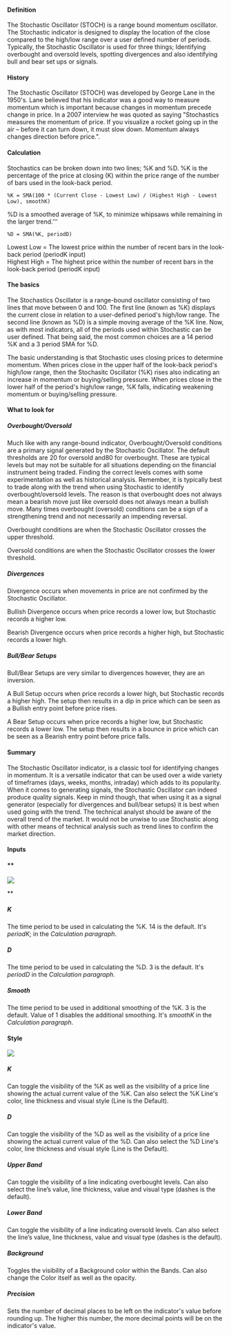#### Definition

The Stochastic Oscillator (STOCH) is a range bound momentum oscillator. The Stochastic indicator is designed to display the location of the close compared to the high/low range over a user defined number of periods. Typically, the Stochastic Oscillator is used for three things; Identifying overbought and oversold levels, spotting divergences and also identifying bull and bear set ups or signals.

#### History

The Stochastic Oscillator (STOCH) was developed by George Lane in the 1950's. Lane believed that his indicator was a good way to measure momentum which is important because changes in momentum precede change in price. In a 2007 interview he was quoted as saying "Stochastics measures the momentum of price. If you visualize a rocket going up in the air – before it can turn down, it must slow down. Momentum always changes direction before price.".

#### Calculation

Stochastics can be broken down into two lines; %K and %D. %K is the percentage of the price at closing (K) within the price range of the number of bars used in the look-back period.

```
%K = SMA(100 * (Current Close - Lowest Low) / (Highest High - Lowest Low), smoothK)
```

%D is a smoothed average of %K, to minimize whipsaws while remaining in the larger trend.'''

```
%D = SMA(%K, periodD)
```

Lowest Low = The lowest price within the number of recent bars in the look-back period (periodK input)  
Highest High = The highest price within the number of recent bars in the look-back period (periodK input)

#### The basics

The Stochastics Oscillator is a range-bound oscillator consisting of two lines that move between 0 and 100. The first line (known as %K) displays the current close in relation to a user-defined period's high/low range. The second line (known as %D) is a simple moving average of the %K line. Now, as with most indicators, all of the periods used within Stochastic can be user defined. That being said, the most common choices are a 14 period %K and a 3 period SMA for %D.

The basic understanding is that Stochastic uses closing prices to determine momentum. When prices close in the upper half of the look-back period's high/low range, then the Stochasitc Oscillator (%K) rises also indicating an increase in momentum or buying/selling pressure. When prices close in the lower half of the period's high/low range, %K falls, indicating weakening momentum or buying/selling pressure.

#### What to look for

##### Overbought/Oversold

Much like with any range-bound indicator, Overbought/Oversold conditions are a primary signal generated by the Stochastic Oscillator. The default thresholds are 20 for oversold and80 for overbought. These are typical levels but may not be suitable for all situations depending on the financial instrument being traded. Finding the correct levels comes with some experimentation as well as historical analysis. Remember, it is typically best to trade along with the trend when using Stochastic to identify overbought/oversold levels. The reason is that overbought does not always mean a bearish move just like oversold does not always mean a bullish move. Many times overbought (oversold) conditions can be a sign of a strengthening trend and not necessarily an impending reversal.

Overbought conditions are when the Stochastic Oscillator crosses the upper threshold.

Oversold conditions are when the Stochastic Oscillator crosses the lower threshold.

##### Divergences

Divergence occurs when movements in price are not confirmed by the Stochastic Oscillator.

Bullish Divergence occurs when price records a lower low, but Stochastic records a higher low.

Bearish Divergence occurs when price records a higher high, but Stochastic records a lower high.

##### Bull/Bear Setups

Bull/Bear Setups are very similar to divergences however, they are an inversion.

A Bull Setup occurs when price records a lower high, but Stochastic records a higher high. The setup then results in a dip in price which can be seen as a Bullish entry point before price rises.

A Bear Setup occurs when price records a higher low, but Stochastic records a lower low. The setup then results in a bounce in price which can be seen as a Bearish entry point before price falls.

#### Summary

The Stochastic Oscillator indicator, is a classic tool for identifying changes in momentum. It is a versatile indicator that can be used over a wide variety of timeframes (days, weeks, months, intraday) which adds to its popularity. When it comes to generating signals, the Stochastic Oscillator can indeed produce quality signals. Keep in mind though, that when using it as a signal generator (especially for divergences and bull/bear setups) it is best when used going with the trend. The technical analyst should be aware of the overall trend of the market. It would not be unwise to use Stochastic along with other means of technical analysis such as trend lines to confirm the market direction.

#### Inputs

#### **

![](https://s3.amazonaws.com/cdn.freshdesk.com/data/helpdesk/attachments/production/43080379181/original/3ys84Qknd1MfeizxLkW517a50Th8CDuSVA.png?1572018183)



**

##### K

The time period to be used in calculating the %K. 14 is the default. It's _periodK_; in the _Calculation paragraph_.

##### D

The time period to be used in calculating the %D. 3 is the default. It's _periodD_ in the _Calculation paragraph_.

##### Smooth

The time period to be used in additional smoothing of the %K. 3 is the default. Value of 1 disables the additional smoothing. It's _smoothK_ in the _Calculation paragraph_.

#### Style

![](https://s3.amazonaws.com/cdn.freshdesk.com/data/helpdesk/attachments/production/43080379280/original/0nYPmF0ityaLYA3ykMtDaBT-KFo0ZSW7hQ.png?1572018210)

##### K

Can toggle the visibility of the %K as well as the visibility of a price line showing the actual current value of the %K. Can also select the %K Line's color, line thickness and visual style (Line is the Default).

##### D

Can toggle the visibility of the %D as well as the visibility of a price line showing the actual current value of the %D. Can also select the %D Line's color, line thickness and visual style (Line is the Default).

##### Upper Band

Can toggle the visibility of a line indicating overbought levels. Can also select the line’s value, line thickness, value and visual type (dashes is the default).

##### Lower Band

Can toggle the visibility of a line indicating oversold levels. Can also select the line’s value, line thickness, value and visual type (dashes is the default).

##### Background

Toggles the visibility of a Background color within the Bands. Can also change the Color itself as well as the opacity.

##### Precision

Sets the number of decimal places to be left on the indicator's value before rounding up. The higher this number, the more decimal points will be on the indicator's value.
